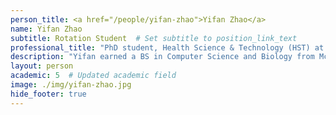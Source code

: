 ```yaml
---
person_title: <a href="/people/yifan-zhao">Yifan Zhao</a>
name: Yifan Zhao
subtitle: Rotation Student  # Set subtitle to position_link_text
professional_title: "PhD student, Health Science & Technology (HST) at MIT"
description: "Yifan earned a BS in Computer Science and Biology from McGill University. There, she worked on computational method development for single-cell transcriptomic data analysis and microscopy image analysis, and live imaging of mitoticC. elegansgermline stem cells. She is now a first-year PhD student in Medical Engineering and Medical Physics (MEMP) at Harvard-MIT HST. Yifan is very grateful and excited to start her rotation at the Park Lab!"
layout: person
academic: 5  # Updated academic field
image: ./img/yifan-zhao.jpg
hide_footer: true
---
```

